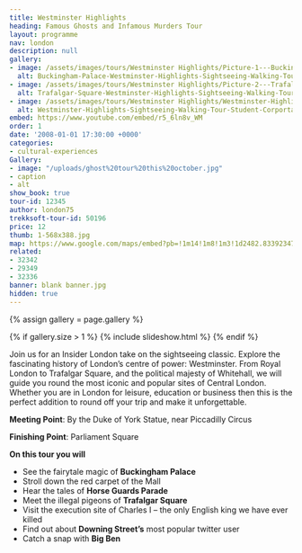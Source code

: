 ```yaml
---
title: Westminster Highlights
heading: Famous Ghosts and Infamous Murders Tour
layout: programme
nav: london
description: null
gallery:
- image: /assets/images/tours/Westminster Highlights/Picture-1---Buckingham-Palace-Westminster-Highlights-Sightseeing-Walking-Tour-Student-Corportate-Group.jpg
  alt: Buckingham-Palace-Westminster-Highlights-Sightseeing-Walking-Tour-Student-Corportate-Group
- image: /assets/images/tours/Westminster Highlights/Picture-2---Trafalgar-Square-Westminster-Highlights-Sightseeing-Walking-Tour-Student-Corportate-Group.jpg
  alt: Trafalgar-Square-Westminster-Highlights-Sightseeing-Walking-Tour-Student-Corportate-Group
- image: /assets/images/tours/Westminster Highlights/Westminster-Highlights-Sightseeing-Walking-Tour-Student-Corportate-Group.jpg
  alt: Westminster-Highlights-Sightseeing-Walking-Tour-Student-Corportate-Group
embed: https://www.youtube.com/embed/r5_6ln8v_WM
order: 1
date: '2008-01-01 17:30:00 +0000'
categories:
- cultural-experiences
Gallery:
- image: "/uploads/ghost%20tour%20this%20october.jpg"
- caption
- alt
show_book: true
tour-id: 12345
author: london75
trekksoft-tour-id: 50196
price: 12
thumb: 1-568x388.jpg
map: https://www.google.com/maps/embed?pb=!1m14!1m8!1m3!1d2482.8339234717528!2d-0.1306618!3d51.5162628!3m2!1i1024!2i768!4f13.1!3m3!1m2!1s0x48761b2d6bcc0c53%3A0xc17011138a7f29da!2sTottenham+Court+Road+Station!5e0!3m2!1sen!2sus!4v1438592163974
related:
- 32342
- 29349
- 32336
banner: blank banner.jpg
hidden: true
---
```


{% assign gallery = page.gallery %}

{% if gallery.size > 1 %}
  {% include slideshow.html %}
{% endif %}

Join us for an Insider London take on the sightseeing classic. Explore the fascinating history of London’s centre of power: Westminster. From Royal London to Trafalgar Square, and the political majesty of Whitehall, we will guide you round the most iconic and popular sites of Central London. Whether you are in London for leisure, education or business then this is the perfect addition to round off your trip and make it unforgettable.

**Meeting Point**: By the Duke of York Statue, near Piccadilly Circus

**Finishing Point**: Parliament Square

**On this tour you will**

* See the fairytale magic of **Buckingham Palace**
* Stroll down the red carpet of the Mall
* Hear the tales of **Horse Guards Parade**
* Meet the illegal pigeons of **Trafalgar Square**
* Visit the execution site of Charles I – the only English king we have ever killed
* Find out about **Downing Street’s** most popular twitter user
* Catch a snap with **Big Ben**
